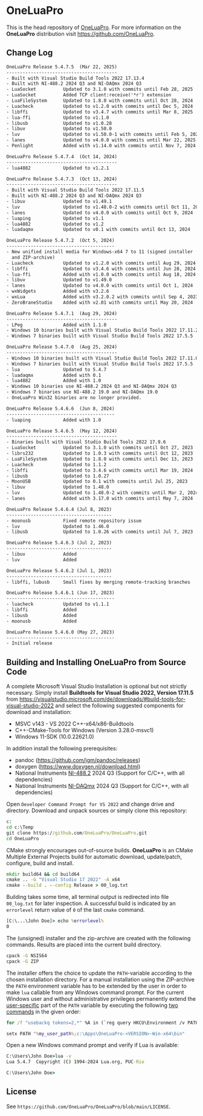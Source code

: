# OneLuaPro

This is the head repository of [OneLuaPro](https://github.com/OneLuaPro). For more information on the **OneLuaPro** distribution visit https://github.com/OneLuaPro.

## Change Log

```txt
OneLuaPro Release 5.4.7.5  (Mar 22, 2025)
-----------------------------------------
- Built with Visual Studio Build Tools 2022 17.13.4
- Built with NI-488.2 2024 Q3 and NI-DAQmx 2024 Q3
- LuaSocket          Updated to 3.1.0 with commits until Feb 28, 2025
- LuaSocket          Added TCP client:receive('*r') extension
- LuaFileSystem      Updated to 1.8.0 with commits until Oct 28, 2024
- Luacheck           Updated to v1.2.0 with commits until Dec 5, 2024
- libffi             Updated to v3.4.7 with commits until Mar 8, 2025
- lua-ffi            Updated to v1.1.0
- libusb             Updated to v1.0.28
- libuv              Updated to v1.50.0
- luv                Updated to v1.50.0-1 with commits until Feb 5, 2025
- lanes              Updated to v4.0.0 with commits until Mar 22, 2025
- Penlight           Added with v1.14.0 with commits until Nov 7, 2024

OneLuaPro Release 5.4.7.4  (Oct 14, 2024)
-----------------------------------------
- lua4882            Updated to v1.2.1

OneLuaPro Release 5.4.7.3  (Oct 13, 2024)
-----------------------------------------
- Built with Visual Studio Build Tools 2022 17.11.5
- Built with NI-488.2 2024 Q3 and NI-DAQmx 2024 Q3
- libuv              Updated to v1.49.1
- luv                Updated to v1.48.0-2 with commits until Oct 11, 2024
- lanes              Updated to v4.0.0 with commits until Oct 9, 2024
- luaping            Updated to v1.1
- lua4882            Updated to v1.2
- luadaqmx           Updated to v0.1 with commits until Oct 13, 2024

OneLuaPro Release 5.4.7.2  (Oct 5, 2024)
----------------------------------------
- New unified install media for Windows-x64 7 to 11 (signed installer
  and ZIP-archive)
- Luacheck           Updated to v1.2.0 with commits until Aug 29, 2024
- libffi             Updated to v3.4.6 with commits until Jun 28, 2024
- lua-ffi            Added with v1.0.0 with commits until Aug 18, 2024
- libuv              Updated to v1.49.0
- lanes              Updated to v4.0.0 with commits until Oct 1, 2024
- wxWidgets          Added with v3.2.6
- wxLua              Added with v3.2.0.2 with commits until Sep 4, 2023
- ZeroBraneStudio    Added with v2.01 with commits until May 20, 2024

OneLuaPro Release 5.4.7.1  (Aug 29, 2024)
-----------------------------------------
- LPeg               Added with 1.1.0
- Windows 10 binaries built with Visual Studio Build Tools 2022 17.11.2
- Windows 7 binaries built with Visual Studio Build Tools 2022 17.5.5

OneLuaPro Release 5.4.7.0  (Aug 25, 2024)
-----------------------------------------
- Windows 10 binaries built with Visual Studio Build Tools 2022 17.11.0
- Windows 7 binaries built with Visual Studio Build Tools 2022 17.5.5
- lua                Updated to 5.4.7
- luadaqmx           Added with 0.1
- lua4882            Added with 1.0
- Windows 10 binaries use NI-488.2 2024 Q3 and NI-DAQmx 2024 Q3
- Windows 7 binaries use NI-488.2 19.0 and NI-DAQmx 19.0
- OneLuaPro Win32 binaries are no longer provided.

OneLuaPro Release 5.4.6.6  (Jun 8, 2024)
----------------------------------------
- luaping            Added with 1.0

OneLuaPro Release 5.4.6.5  (May 12, 2024)
-----------------------------------------
- Binaries built with Visual Studio Build Tools 2022 17.9.6
- LuaSocket          Updated to 3.1.0 with commits until Oct 27, 2023
- librs232           Updated to 1.0.3 with commits until Oct 12, 2023
- LuaFileSystem      Updated to 1.8.0 with commits until Dec 13, 2023
- Luacheck           Updated to 1.1.2
- libffi             Updated to 3.4.6 with commits until Mar 19, 2024
- libusb             Updated to 1.0.27
- MoonUSB            Updated to 0.1 with commits until Jul 25, 2023
- libuv              Updated to 1.48.0
- luv                Updated to 1.48.0-2 with commits until Mar 2, 2024
- lanes              Added with 3.17.0 with commits until May 7, 2024

OneLuaPro Release 5.4.6.4 (Jul 8, 2023)
---------------------------------------
- moonusb            Fixed remote repository issue
- luv                Updated to 1.46.0
- libusb             Updated to 1.0.26 with commits until Jul 7, 2023

OneLuaPro Release 5.4.6.3 (Jul 2, 2023)
---------------------------------------
- libuv              Added
- luv                Added

OneLuaPro Release 5.4.6.2 (Jul 1, 2023)
---------------------------------------
- libffi, lubusb     Small fixes by merging remote-tracking branches

OneLuaPro Release 5.4.6.1 (Jun 17, 2023)
----------------------------------------
- luacheck           Updated to v1.1.1
- libffi             Added
- libusb             Added
- moonusb            Added

OneLuaPro Release 5.4.6.0 (May 27, 2023)
----------------------------------------
- Initial release
```

## Building and Installing OneLuaPro from Source Code

A complete Microsoft Visual Studio Installation is optional but not strictly necessary. Simply install **Buildtools for Visual Studio 2022, Version 17.11.5** from https://visualstudio.microsoft.com/de/downloads/#build-tools-for-visual-studio-2022 and select  the following suggested components for download and installation:

- MSVC v143 - VS 2022 C++-x64/x86-Buildtools
- C++-CMake-Tools for Windows (Version 3.28.0-msvc1)
- Windows 11-SDK (10.0.22621.0) 

In addition install the following prerequisites:

- pandoc (https://github.com/jgm/pandoc/releases)
- doxygen (https://www.doxygen.nl/download.html)
- National Instruments [NI-488.2](https://www.ni.com/en/support/downloads/drivers/download.ni-488-2.html) 2024 Q3 (Support for C/C++, with all dependencies)
- National Instruments [NI-DAQmx](https://www.ni.com/en/support/downloads/drivers/download.ni-daq-mx.html) 2024 Q3 (Support for C/C++, with all dependencies)

Open `Developer Command Prompt for VS 2022` and change drive and directory. Download and unpack sources or simply clone this repository:

```cmd
c:
cd c:\Temp
git clone https://github.com/OneLuaPro/OneLuaPro.git
cd OneLuaPro
```

CMake strongly encourages out-of-source builds. **OneLuaPro** is an CMake Multiple External Projects build for automatic download, update/patch, configure, build and install.

```cmd
mkdir build64 && cd build64
cmake .. -G "Visual Studio 17 2022" -A x64
cmake --build . --config Release > 00_log.txt
```

Building takes some time, all terminal output is redirected into file `00_log.txt` for later inspection. A successful build is indicated by an `errorlevel` return value of `0` of the last `cmake` command.

```cmd
[C:\...\John Doe]> echo %errorlevel%
0
```

The (unsigned) installer and the zip-archive are created with the following commands. Results are placed into the current build directory.

```cmd
cpack -G NSIS64
cpack -G ZIP
```

The installer offers the choice to update the `PATH`-variable according to the chosen installation directory. For a manual installation using the ZIP-archive the `PATH` environment variable has to be extended by the user in order to make `lua` callable from any Windows command prompt. For the current Windows user and without administrative privileges permanently extend the <u>user-specific</u> part of the `PATH` variable by executing the following [two commands](https://stackoverflow.com/questions/19287379/) in the given order:

```cmd
for /f "usebackq tokens=2,*" %A in (`reg query HKCU\Environment /v PATH`) do set my_user_path=%B

setx PATH "%my_user_path%;c:\Apps\OneLuaPro-<VERSION>-Win-x64\bin"
```

Open a new Windows command prompt and verify if Lua is available:

```cmd
C:\Users\John Doe>lua -v
Lua 5.4.7  Copyright (C) 1994-2024 Lua.org, PUC-Rio

C:\Users\John Doe>
```

## License

See `https://github.com/OneLuaPro/OneLuaPro/blob/main/LICENSE`.
